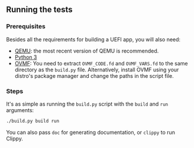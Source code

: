 ## Running the tests
### Prerequisites
Besides all the requirements for building a UEFI app, you will also need:

- [QEMU](https://www.qemu.org/): the most recent version of QEMU is recommended.
- [Python 3](https://www.python.org)
- [OVMF](https://github.com/tianocore/tianocore.github.io/wiki/OVMF):
  You need to extract `OVMF_CODE.fd` and `OVMF_VARS.fd` to the same directory as the `build.py` file.
  Alternatively, install OVMF using your distro's package manager and change the paths in the script file.

### Steps
It's as simple as running the `build.py` script with the `build` and `run` arguments:

```sh
./build.py build run
```

You can also pass `doc` for generating documentation, or `clippy` to run Clippy.
